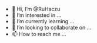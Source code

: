 - 👋 Hi, I’m @RuHaczu
- 👀 I’m interested in ...
- 🌱 I’m currently learning ...
- 💞️ I’m looking to collaborate on ...
- 📫 How to reach me ...

<!---
RuHaczu/RuHaczu is a ✨ special ✨ repository because its `README.md` (this file) appears on your GitHub profile.
You can click the Preview link to take a look at your changes.
--->
